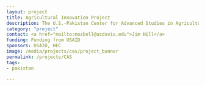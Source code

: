 ```yaml
---
layout: project
title: Agricultural Innovation Project
description: The U.S.-Pakistan Center for Advanced Studies in Agriculture and Food Security (USPCAS-AFS) links the University of California, Davis (UC Davis), the leading agricultural and veterinary research university in the world with the University of Agriculture, Faisalabad (UAF), Pakistan's top agricultural university. The $10 million, five-year agriculture program, will enable faculty and graduate student exchanges and facilitate joint research between the universities. It will provide technical and curricular-reform assistance to UAF and will build the capacity of Pakistani agriculture to meet the country's food-security, economic and employment needs.
category: "project"
contact: <a href="mailto:mozbell@ucdavis.edu">Jim Hill</a>
funding: Funding from USAID
sponsors: USAID, HEC
image: /media/projects/cas/project_banner
permalink: /projects/CAS
tags:
- pakistan

---
```

